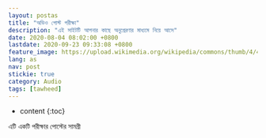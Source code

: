```yaml
---
layout: postas
title: "অডিও পোস্ট পরীক্ষা"
description: "এই সাইটটি আপনার কাছে অনুপ্রেরণার মাধ্যমে নিয়ে আসে"
date: 2020-08-04 08:02:00 +0800
lastdate: 2020-09-23 09:33:08 +0800
feature_image: https://upload.wikimedia.org/wikipedia/commons/thumb/4/48/Markdown-mark.svg/280px-Markdown-mark.svg.png
lang: as
nav: post
stickie: true
category: Audio
tags: [tawheed]
---
```


* content
{:toc}

<p>এটি একটি পরীক্ষার পোস্টের সামগ্রী</p>
